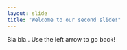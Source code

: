 ```yaml
---
layout: slide
title: "Welcome to our second slide!"
---
```

Bla bla..
Use the left arrow to go back!

